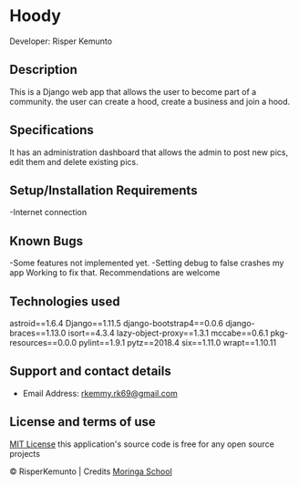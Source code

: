 # Hoody

Developer: Risper Kemunto

## Description
This is a Django web app that allows the user to become part of a community. the user can  create a hood, create a business and join a hood.

## Specifications
It has an administration dashboard that allows the admin to post new pics, edit them and delete existing pics.

## Setup/Installation Requirements
-Internet connection

## Known Bugs
  -Some features not implemented yet.
  -Setting debug to false crashes my app
Working to fix that. Recommendations are welcome

## Technologies used
astroid==1.6.4
Django==1.11.5
django-bootstrap4==0.0.6
django-braces==1.13.0
isort==4.3.4
lazy-object-proxy==1.3.1
mccabe==0.6.1
pkg-resources==0.0.0
pylint==1.9.1
pytz==2018.4
six==1.11.0
wrapt==1.10.11
## Support and contact details
 - Email Address: rkemmy.rk69@gmail.com

## License and terms of use

[MIT License](license) this application's source code is free for any open source projects



 © RisperKemunto | Credits [Moringa School](https://moringaschool.com/)